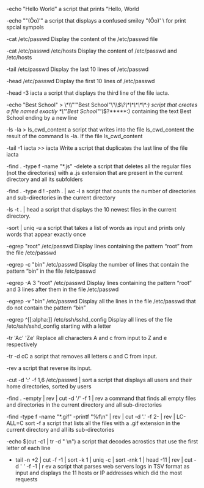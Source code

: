-echo "Hello World"  a script that prints “Hello, World

-echo "\"(Ôo)'" a script that displays a confused smiley "(Ôo)' \ for  print spcial sympols

-cat /etc/passwd Display the content of the /etc/passwd file

-cat /etc/passwd /etc/hosts Display the content of /etc/passwd and /etc/hosts

-tail /etc/passwd Display the last 10 lines of /etc/passwd

-head /etc/passwd Display the first 10 lines of /etc/passwd

-head -3 iacta  a script that displays the third line of the file iacta.

-echo "Best School" > \\\*\\\\"'\"Best School\"\\'\\\\*\$\\\?\\\*\\\*\\\*\\\*\\\*\:\) script that creates a file named exactly \*\\'"Best School"\'\\*$\?\*\*\*\*\*:) containing the text Best School ending by a new line

-ls -la > ls_cwd_content  a script that writes into the file ls_cwd_content the result of the command ls -la. If the file ls_cwd_content

-tail -1 iacta >> iacta Write a script that duplicates the last line of the file iacta

-find . -type f -name "*.js" -delete a script that deletes all the regular files (not the directories) with a .js extension that are present in the current directory and all its subfolders

-find . -type d ! -path . | wc -l a script that counts the number of directories and sub-directories in the current directory

-ls -t . | head a script that displays the 10 newest files in the current directory.

-sort | uniq -u a script that takes a list of words as input and prints only words that appear exactly once

-egrep "root" /etc/passwd Display lines containing the pattern “root” from the file /etc/passwd

-egrep -c "bin" /etc/passwd Display the number of lines that contain the pattern “bin” in the file /etc/passwd

-egrep -A 3 "root" /etc/passwd Display lines containing the pattern “root” and 3 lines after them in the file /etc/passwd

-egrep -v "bin" /etc/passwd Display all the lines in the file /etc/passwd that do not contain the pattern “bin”

-egrep ^[[:alpha:]] /etc/ssh/sshd_config Display all lines of the file /etc/ssh/sshd_config starting with a letter

-tr 'Ac' 'Ze' Replace all characters A and c from input to Z and e respectively

-tr -d cC a script that removes all letters c and C from input.

-rev a script that reverse its input.

-cut -d ':' -f 1,6 /etc/passwd | sort a script that displays all users and their home directories, sorted by users

-find . -empty | rev | cut -d '/' -f 1 | rev a command that finds all empty files and directories in the current directory and all sub-directories

-find -type f -name "*.gif" -printf "%f\n" | rev | cut -d '.' -f 2- | rev | LC-ALL=C sort -f
a script that lists all the files with a .gif extension in the current directory and all its sub-directories

-echo $(cut -c1 | tr -d " \n")  a script that decodes acrostics that use the first letter of each line

- tail -n +2 | cut -f -1 | sort -k 1 | uniq -c | sort -rnk 1 | head -11 | rev | cut -d ' ' -f -1 | r
ev a script that parses web servers logs in TSV format as input and displays the 11 hosts or IP addresses which did the most requests 
